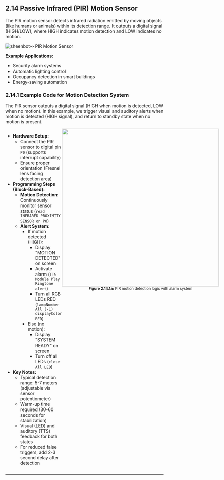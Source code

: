 ## 2.14 Passive Infrared (PIR) Motion Sensor

The PIR motion sensor detects infrared radiation emitted by moving objects (like humans or animals) within its detection range. It outputs a digital signal (HIGH/LOW), where HIGH indicates motion detection and LOW indicates no motion.

![sheenbot∞ PIR Motion Sensor](/content/manual/images/sensor_passive_infrared.png "sheenbot∞ PIR Motion Sensor")

**Example Applications:**
- Security alarm systems
- Automatic lighting control
- Occupancy detection in smart buildings
- Energy-saving automation

### 2.14.1 Example Code for Motion Detection System

The PIR sensor outputs a digital signal (HIGH when motion is detected, LOW when no motion). In this example, we trigger visual and auditory alerts when motion is detected (HIGH signal), and return to standby state when no motion is present.

<div style="display: flex; align-items: flex-start; justify-content: space-between;">
  <div style="flex: 1;">
    <ul>
      <li><b>Hardware Setup:</b>
        <ul>
          <li>Connect the PIR sensor to digital pin <code>P0</code> (supports interrupt capability)</li>
          <li>Ensure proper orientation (Fresnel lens facing detection area)</li>
        </ul>
      </li>
      <li><b>Programming Steps (Block-Based):</b>
        <ul>
          <li><b>Motion Detection:</b> Continuously monitor sensor status (<code>read INFRARED PROXIMITY SENSOR on P0</code>)</li>
          <li><b>Alert System:</b>
            <ul>
              <li>If motion detected (HIGH):
                <ul>
                  <li>Display "MOTION DETECTED" on screen</li>
                  <li>Activate alarm (<code>TTS Module Play Ringtone alert</code>)</li>
                  <li>Turn all RGB LEDs RED (<code>lampNumber All (-1) displayColor RED</code>)</li>
                </ul>
              </li>
              <li>Else (no motion):
                <ul>
                  <li>Display "SYSTEM READY" on screen</li>
                  <li>Turn off all LEDs (<code>close All LED</code>)</li>
                </ul>
              </li>
            </ul>
          </li>
        </ul>
      </li>
      <li><b>Key Notes:</b>
        <ul>
          <li>Typical detection range: 5-7 meters (adjustable via sensor potentiometer)</li>
          <li>Warm-up time required (30-60 seconds for stabilization)</li>
          <li>Visual (LED) and auditory (TTS) feedback for both states</li>
          <li>For reduced false triggers, add 2-3 second delay after detection</li>
        </ul>
      </li>
    </ul>
  </div>
  <div style="flex: 1; text-align: center;">
    <img src="/content/manual/images/28.png" width="500"/>
    <div><sub><b>Figure 2.14.1a:</b> PIR motion detection logic with alarm system</sub></div>
  </div>
</div>

---